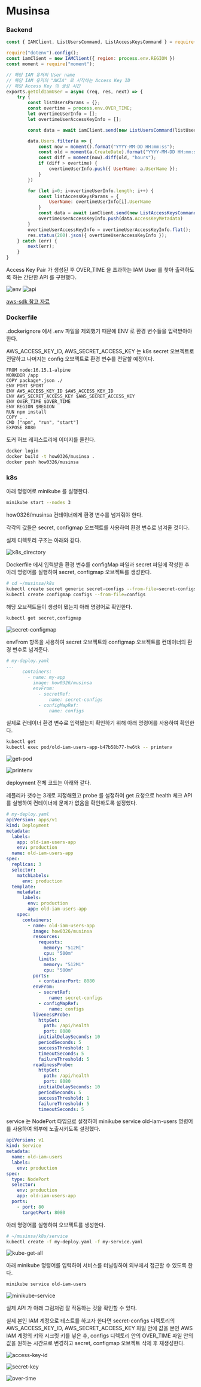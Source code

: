 # Musinsa

### Backend

```javascript
const { IAMClient, ListUsersCommand, ListAccessKeysCommand } = require("@aws-sdk/client-iam");

require("dotenv").config();
const iamClient = new IAMClient({ region: process.env.REGION })
const moment = require("moment");

// 해당 IAM 유저의 User name
// 해당 IAM 유저의 "AKIA" 로 시작하는 Access Key ID
// 해당 Access Key 의 생성 시간
exports.getOldIamUser = async (req, res, next) => {
    try {
        const listUsersParams = {};
        const overtime = process.env.OVER_TIME;
        let overtimeUserInfo = [];
        let overtimeUserAccessKeyInfo = [];

        const data = await iamClient.send(new ListUsersCommand(listUsersParams))

        data.Users.filter(a => {
            const now = moment().format("YYYY-MM-DD HH:mm:ss");
            const old = moment(a.CreateDate).format("YYYY-MM-DD HH:mm:ss");
            const diff = moment(now).diff(old, "hours");
            if (diff > overtime) {
                overtimeUserInfo.push({ UserName: a.UserName });
            }
        })

        for (let i=0; i<overtimeUserInfo.length; i++) {
            const listAccessKeysParams = {
                UserName: overtimeUserInfo[i].UserName
            }
            const data = await iamClient.send(new ListAccessKeysCommand(listAccessKeysParams));
            overtimeUserAccessKeyInfo.push(data.AccessKeyMetadata)
        }
        overtimeUserAccessKeyInfo = overtimeUserAccessKeyInfo.flat();
        res.status(200).json({ overtimeUserAccessKeyInfo });
    } catch (err) {
        next(err);
    }
}
```

Access Key Pair 가 생성된 후 OVER_TIME 을 초과하는 IAM User 를 찾아 출력하도록 하는 간단한 API 를 구현했다.

![env](images/env.png)
![api](images/api.png)

[aws-sdk 참고 자료](https://docs.aws.amazon.com/ko_kr/sdk-for-javascript/v3/developer-guide/iam-examples.html)

### Dockerfile

.dockerignore 에서 .env 파일을 제외했기 때문에 ENV 로 환경 변수들을 입력받아야 한다.

AWS_ACCESS_KEY_ID, AWS_SECRET_ACCESS_KEY 는 k8s secret 오브젝트로 전달하고 나머지는 config 오브젝트로 환경 변수를 전달할 예정이다.

```
FROM node:16.15.1-alpine
WORKDIR /app
COPY package*.json ./
ENV PORT $PORT
ENV AWS_ACCESS_KEY_ID $AWS_ACCESS_KEY_ID
ENV AWS_SECRET_ACCESS_KEY $AWS_SECRET_ACCESS_KEY
ENV OVER_TIME $OVER_TIME
ENV REGION $REGION
RUN npm install
COPY . .
CMD ["npm", "run", "start"]
EXPOSE 8080
```

도커 허브 레지스트리에 이미지를 올린다.

```bash
docker login
docker build -t how0326/musinsa .
docker push how0326/musinsa
```

### k8s

아래 명령어로 minikube 를 실행한다.

```bash
minikube start --nodes 3
```


how0326/musinsa 컨테이너에게 환경 변수를 넘겨줘야 한다.

각각의 값들은 secret, configmap 오브젝트를 사용하여 환경 변수로 넘겨줄 것이다.

실제 디렉토리 구조는 아래와 같다.

![k8s_directory](images/k8s_directory.png)

Dockerfile 에서 입력받을 환경 변수를 configMap 파일과 secret 파일에 작성한 후 아래 명령어를 실행하여 secret, configmap 오브젝트를 생성한다.

```bash
# cd ~/musinsa/k8s 
kubectl create secret generic secret-configs --from-file=secret-configs  
kubectl create configmap configs --from-file=configs
```

해당 오브젝트들이 생성이 됐는지 아래 명령어로 확인한다.

```bash
kubectl get secret,configmap
```

![secret-configmap](images/secret-configmap.png)

envFrom 항목을 사용하여 secret 오브젝트와 configmap 오브젝트를 컨테이너의 환경 변수로 넘겨준다.

```yaml
# my-deploy.yaml
...
      containers:
        - name: my-app
          image: how0326/musinsa
          envFrom:
            - secretRef:
                name: secret-configs
            - configMapRef:
                name: configs
```

실제로 컨테이너 환경 변수로 입력됐는지 확인하기 위해 아래 명령어를 사용하여 확인한다.

```bash
kubectl get 
kubectl exec pod/old-iam-users-app-b47b58b77-hw6tk -- printenv
```

![get-pod](images/get-pod.png)

![printenv](images/printenv.png)

deployment 전체 코드는 아래와 같다. 

레플리카 갯수는 3개로 지정해줬고 probe 를 설정하여 get 요청으로 health 체크 API 를 실행하여 컨테이너에 문제가 없음을 확인하도록 설정했다.

```yaml
# my-deploy.yaml
apiVersion: apps/v1
kind: Deployment
metadata:
  labels:
    app: old-iam-users-app
    env: production
  name: old-iam-users-app
spec:
  replicas: 3
  selector:
    matchLabels:
      env: production
  template:
    metadata:
      labels:
        env: production
        app: old-iam-users-app
    spec:
      containers:
        - name: old-iam-users-app
          image: how0326/musinsa
          resources:
            requests:
              memory: "512Mi"
              cpu: "500m"
            limits:
              memory: "512Mi"
              cpu: "500m"
          ports:
            - containerPort: 8080
          envFrom:
            - secretRef:
                name: secret-configs
            - configMapRef:
                name: configs
          livenessProbe:
            httpGet:
              path: /api/health
              port: 8080
            initialDelaySeconds: 10
            periodSeconds: 5
            successThreshold: 1
            timeoutSeconds: 5
            failureThreshold: 5
          readinessProbe:
            httpGet:
              path: /api/health
              port: 8080
            initialDelaySeconds: 10
            periodSeconds: 5
            successThreshold: 1
            failureThreshold: 5
            timeoutSeconds: 5
```

service 는 NodePort 타입으로 설정하여 minikube service old-iam-users 명령어를 사용하여 외부에 노출시키도록 설정했다.

```yaml
apiVersion: v1
kind: Service
metadata:
  name: old-iam-users
  labels:
    env: production
spec:
  type: NodePort
  selector:
    env: production
    app: old-iam-users-app
  ports:
    - port: 80
      targetPort: 8080
```

아래 명령어를 실행하여 오브젝트를 생성한다.

```bash
# ~/musinsa/k8s/service
kubectl create -f my-deploy.yaml -f my-service.yaml
```

![kube-get-all](images/kube-get-all.png)

아래 minikube 명령어를 입력하여 서비스를 터널링하여 외부에서 접근할 수 있도록 한다.

```bash
minikube service old-iam-users
```

![minikube-service](images/minikube-service.png)

실제 API 가 아래 그림처럼 잘 작동하는 것을 확인할 수 있다.

실제 본인 IAM 계정으로 테스트를 하고자 한다면 secret-configs 디렉토리의 AWS_ACCESS_KEY_ID, AWS_SECRET_ACCESS_KEY 파일 안에 값을 본인 AWS IAM 계정의 키와 시크릿 키를 넣은 후, configs 디렉토리 안의 OVER_TIME 파일 안의 값을 원하는 시간으로 변경하고 secret, configmap 오브젝트 삭제 후 재생성한다.

![access-key-id](images/access-key-id.png)

![secret-key](images/secret-key.png)

![over-time](images/over-time.png)

